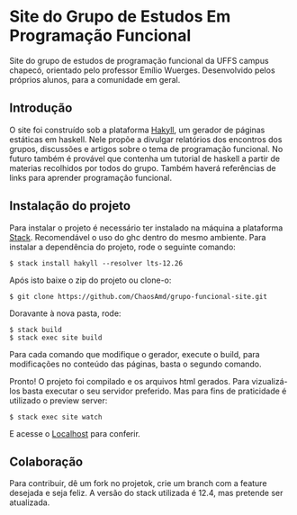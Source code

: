 # Site do Grupo de Estudos Em Programação Funcional

Site do grupo de estudos de programação funcional da UFFS campus chapecó, orientado pelo professor Emílio Wuerges. Desenvolvido pelos próprios alunos, para a comunidade em geral.

## Introdução

O site foi construído sob a plataforma [Hakyll](https://jaspervdj.be/hakyll/index.html), um gerador de páginas estáticas em haskell. Nele propõe a divulgar relatórios dos encontros dos grupos, discussões e artigos sobre o tema de programação funcional. No futuro também é provável que contenha um tutorial de haskell a partir de materias recolhidos por todos do grupo. Também haverá referências de links para aprender programação funcional.

## Instalação do projeto

Para instalar o projeto é necessário ter instalado na máquina a plataforma [Stack](https://docs.haskellstack.org/en/stable/README/). Recomendável o uso do ghc dentro do mesmo ambiente. Para instalar a dependência do projeto, rode o seguinte comando:

```
$ stack install hakyll --resolver lts-12.26
```

Após isto baixe o zip do projeto ou clone-o:
```
$ git clone https://github.com/ChaosAmd/grupo-funcional-site.git
````
Doravante à nova pasta, rode:
```
$ stack build
$ stack exec site build
```

Para cada comando que modifique o gerador, execute o build, para modificações no conteúdo das páginas, basta o segundo comando.

Pronto! O projeto foi compilado e os arquivos html gerados. Para vizualizá-los basta executar o seu servidor preferido. Mas para fins de praticidade é utilizado o preview server:
```
$ stack exec site watch
```
E acesse o [Localhost](http://localhost:8000/) para conferir.

## Colaboração

Para contribuir, dê um fork no projetok, crie um branch com a feature desejada e seja feliz. A versão do stack utilizada é 12.4, mas pretende ser atualizada.
